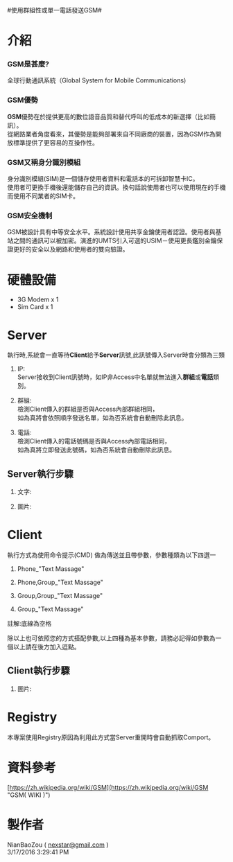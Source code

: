 #使用群組性或單一電話發送GSM#

# 介紹 #

### GSM是甚麼? ###
全球行動通訊系統（Global System for Mobile Communications)

### GSM優勢 ###
**GSM**優勢在於提供更高的數位語音品質和替代呼叫的低成本的新選擇（比如簡訊）。<br>從網路業者角度看來，其優勢是能夠部署來自不同廠商的裝置，因為GSM作為開放標準提供了更容易的互操作性。

### GSM又稱身分識別模組 ###
身分識別模組(SIM)是一個儲存使用者資料和電話本的可拆卸智慧卡IC。<br>使用者可更換手機後還能儲存自己的資訊。換句話說使用者也可以使用現在的手機而使用不同業者的SIM卡。

### GSM安全機制 ###
GSM被設計具有中等安全水平。系統設計使用共享金鑰使用者認證。使用者與基站之間的通訊可以被加密。演進的UMTS引入可選的USIM－使用更長鑑別金鑰保證更好的安全以及網路和使用者的雙向驗證。

# 硬體設備 #

- 3G Modem x 1
- Sim Card x 1

# Server #

執行時,系統會一直等待**Client**給予**Server**訊號,此訊號傳入Server時會分類為三類

1. IP:<br>
Server接收到Client訊號時，如IP非Access中名單就無法進入**群組**或**電話**類別。

1. 群組:<br>
檢測Client傳入的群組是否與Access內部群組相同，<br>
如為真將會依照順序發送名單，如為否系統會自動刪除此訊息。

1. 電話:<br>
檢測Client傳入的電話號碼是否與Access內部電話相同，<br>
如為真將立即發送此號碼，如為否系統會自動刪除此訊息。


## Server執行步驟

1. 文字:

2. 圖片:

# Client #

執行方式為使用命令提示(CMD) 做為傳送並且帶參數，參數種類為以下四選一

1. Phone_"Text Massage"

2. Phone,Group_"Text Massage"

3. Group,Group_"Text Massage"

4. Group_"Text Massage"

註解:底線為空格

除以上也可依照您的方式搭配參數,以上四種為基本參數，請務必記得如參數為一個以上請在後方加入逗點。

## Client執行步驟

1. 圖片:

# Registry #

本專案使用Registry原因為利用此方式當Server重開時會自動抓取Comport。

# 資料參考 #
[https://zh.wikipedia.org/wiki/GSM](https://zh.wikipedia.org/wiki/GSM "GSM( WIKI )")

# 製作者 #

NianBaoZou	( nexstar@gmail.com )<br>
3/17/2016 3:29:41 PM 